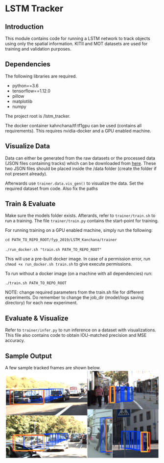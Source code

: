 # LSTM Tracker

## Introduction
This module contains code for running a LSTM network to track objects using only the 
spatial information. KITII and MOT datasets are used for training and validation purposes. 

## Dependencies
The following libraries are required. 
* python==3.6
* tensorflow==1.12.0
* pillow
* matplotlib
* numpy

The project root is /lstm_tracker.

The docker container kahnchana/tf:tf1gpu can be used (contains all requirements). This
requires nvidia-docker and a GPU enabled machine. 

## Visualize Data
Data can either be generated from the raw datasets or the processed data (JSON files 
containing tracks) which can be downloaded from 
[here](https://drive.google.com/open?id=1fhdGeDoRCp9KYOuoghJFgjJvcS2tPTYv). These two 
JSON files should be placed inside the /data folder (create the folder if not present
already). 

Afterwards use ```trainer.data.vis_gen()``` to visualize the data. Set the required 
dataset from code. Also fix the paths 

## Train & Evaluate
Make sure the models folder exists. 
Afterards, refer to ```trainer/train.sh``` to run a training. The file ```trainer/train.py``` contains 
the start-point for training. 

For running training on a GPU enabled machine, simply run the following:
``` 
cd PATH_TO_REPO_ROOT/fyp_2019/LSTM_Kanchana/trainer

./run_docker.sh "train.sh PATH_TO_REPO_ROOT"
```
This will use a pre-built docker image. In case of a permission error, 
run ```chmod +x run_docker.sh train.sh``` to give execute permissions. 


To run without a docker image (on a machine with all dependencies) run:
```
./train.sh PATH_TO_REPO_ROOT
```

NOTE: change required parameters from the train.sh file for different experiments. Do 
remember to change the job_dir (model/logs saving directory) for each new experiment. 

## Evaluate & Visualize
Refer to ```trainer/infer.py``` to run inference on a dataset with visualizations. This 
file also contains code to obtain IOU-matched precision and MSE accuracy. 
 

## Sample Output
A few sample tracked frames are shown below.
![image](sample.jpeg)